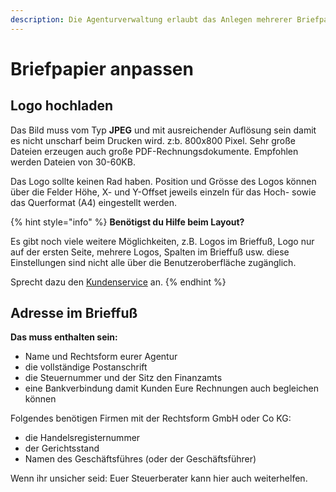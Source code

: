 ```yaml
---
description: Die Agenturverwaltung erlaubt das Anlegen mehrerer Briefpapiere.
---
```


# Briefpapier anpassen

## Logo hochladen

Das Bild muss vom Typ **JPEG** und mit ausreichender Auflösung sein damit es nicht unscharf beim Drucken wird. z:b. 800x800 Pixel. Sehr große Dateien erzeugen auch große PDF-Rechnungsdokumente. Empfohlen werden Dateien von 30-60KB.

Das Logo sollte keinen Rad haben. Position und Grösse des Logos können über die Felder Höhe, X- und Y-Offset jeweils einzeln für das Hoch- sowie das Querformat \(A4\) eingestellt werden.

{% hint style="info" %}
**Benötigst du Hilfe beim Layout?**  
  
Es gibt noch viele weitere Möglichkeiten, z.B. Logos im Brieffuß, Logo nur auf der ersten Seite, mehrere Logos, Spalten im Brieffuß usw. diese Einstellungen sind nicht alle über die Benutzeroberfläche zugänglich.  
  
Sprecht dazu den [Kundenservice](mailto:info@dieagenturverwaltung.de) an.
{% endhint %}

## Adresse im Brieffuß

**Das muss enthalten sein:**

* Name und Rechtsform eurer Agentur
* die vollständige Postanschrift
* die Steuernummer und der Sitz den Finanzamts
* eine Bankverbindung damit Kunden Eure Rechnungen auch begleichen können

Folgendes benötigen Firmen mit der Rechtsform GmbH oder Co KG:

* die Handelsregisternummer
* der Gerichtsstand
* Namen des Geschäftsführes \(oder der Geschäftsführer\)

Wenn ihr unsicher seid: Euer Steuerberater kann hier auch weiterhelfen.

